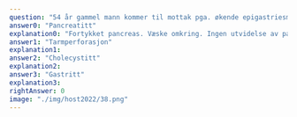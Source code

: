 ```yaml
---
question: "54 år gammel mann kommer til mottak pga. økende epigastriesmerter siste uken. Oppkast flere ganger, takykard og hypotensiv i ambulansen. Ved undersøkelsen har han diffuse smerter i epigastriet og under høyre kostalbue. Han er også øm i nedre del av abdomen. Han blir undersøkt med CT abdomen. Hva feiler det pasienten?"
answer0: "Pancreatitt"
explanation0: "Fortykket pancreas. Væske omkring. Ingen utvidelse av pancreasgangen."
answer1: "Tarmperforasjon"
explanation1:
answer2: "Cholecystitt"
explanation2:
answer3: "Gastritt"
explanation3:
rightAnswer: 0
image: "./img/host2022/38.png"
---
```


